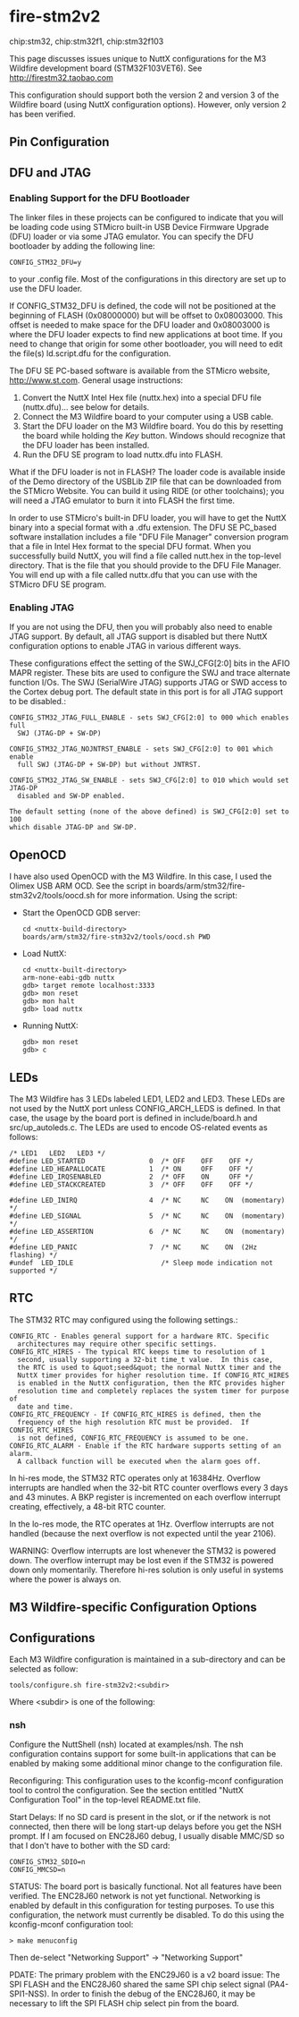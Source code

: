 fire-stm2v2
===========

chip:stm32, chip:stm32f1, chip:stm32f103

This page discusses issues unique to NuttX configurations for the M3
Wildfire development board (STM32F103VET6). See
<http://firestm32.taobao.com>

This configuration should support both the version 2 and version 3 of
the Wildfire board (using NuttX configuration options). However, only
version 2 has been verified.

Pin Configuration
-----------------

DFU and JTAG
------------

### Enabling Support for the DFU Bootloader

The linker files in these projects can be configured to indicate that
you will be loading code using STMicro built-in USB Device Firmware
Upgrade (DFU) loader or via some JTAG emulator. You can specify the DFU
bootloader by adding the following line:

    CONFIG_STM32_DFU=y

to your .config file. Most of the configurations in this directory are
set up to use the DFU loader.

If CONFIG\_STM32\_DFU is defined, the code will not be positioned at the
beginning of FLASH (0x08000000) but will be offset to 0x08003000. This
offset is needed to make space for the DFU loader and 0x08003000 is
where the DFU loader expects to find new applications at boot time. If
you need to change that origin for some other bootloader, you will need
to edit the file(s) ld.script.dfu for the configuration.

The DFU SE PC-based software is available from the STMicro website,
<http://www.st.com>. General usage instructions:

1.  Convert the NuttX Intel Hex file (nuttx.hex) into a special DFU file
    (nuttx.dfu)\... see below for details.
2.  Connect the M3 Wildfire board to your computer using a USB cable.
3.  Start the DFU loader on the M3 Wildfire board. You do this by
    resetting the board while holding the *Key* button. Windows should
    recognize that the DFU loader has been installed.
4.  Run the DFU SE program to load nuttx.dfu into FLASH.

What if the DFU loader is not in FLASH? The loader code is available
inside of the Demo directory of the USBLib ZIP file that can be
downloaded from the STMicro Website. You can build it using RIDE (or
other toolchains); you will need a JTAG emulator to burn it into FLASH
the first time.

In order to use STMicro\'s built-in DFU loader, you will have to get the
NuttX binary into a special format with a .dfu extension. The DFU SE
PC\_based software installation includes a file \"DFU File Manager\"
conversion program that a file in Intel Hex format to the special DFU
format. When you successfully build NuttX, you will find a file called
nutt.hex in the top-level directory. That is the file that you should
provide to the DFU File Manager. You will end up with a file called
nuttx.dfu that you can use with the STMicro DFU SE program.

### Enabling JTAG

If you are not using the DFU, then you will probably also need to enable
JTAG support. By default, all JTAG support is disabled but there NuttX
configuration options to enable JTAG in various different ways.

These configurations effect the setting of the SWJ\_CFG\[2:0\] bits in
the AFIO MAPR register. These bits are used to configure the SWJ and
trace alternate function I/Os. The SWJ (SerialWire JTAG) supports JTAG
or SWD access to the Cortex debug port. The default state in this port
is for all JTAG support to be disabled.:

    CONFIG_STM32_JTAG_FULL_ENABLE - sets SWJ_CFG[2:0] to 000 which enables full
      SWJ (JTAG-DP + SW-DP)

    CONFIG_STM32_JTAG_NOJNTRST_ENABLE - sets SWJ_CFG[2:0] to 001 which enable
      full SWJ (JTAG-DP + SW-DP) but without JNTRST.

    CONFIG_STM32_JTAG_SW_ENABLE - sets SWJ_CFG[2:0] to 010 which would set JTAG-DP
      disabled and SW-DP enabled.

    The default setting (none of the above defined) is SWJ_CFG[2:0] set to 100
    which disable JTAG-DP and SW-DP.

OpenOCD
-------

I have also used OpenOCD with the M3 Wildfire. In this case, I used the
Olimex USB ARM OCD. See the script in
boards/arm/stm32/fire-stm32v2/tools/oocd.sh for more information. Using
the script:

-   Start the OpenOCD GDB server:

        cd <nuttx-build-directory>
        boards/arm/stm32/fire-stm32v2/tools/oocd.sh PWD

-   Load NuttX:

        cd <nuttx-built-directory>
        arm-none-eabi-gdb nuttx
        gdb> target remote localhost:3333
        gdb> mon reset
        gdb> mon halt
        gdb> load nuttx

-   Running NuttX:

        gdb> mon reset
        gdb> c

LEDs
----

The M3 Wildfire has 3 LEDs labeled LED1, LED2 and LED3. These LEDs are
not used by the NuttX port unless CONFIG\_ARCH\_LEDS is defined. In that
case, the usage by the board port is defined in include/board.h and
src/up\_autoleds.c. The LEDs are used to encode OS-related events as
follows:

    /* LED1   LED2   LED3 */
    #define LED_STARTED                0  /* OFF    OFF    OFF */
    #define LED_HEAPALLOCATE           1  /* ON     OFF    OFF */
    #define LED_IRQSENABLED            2  /* OFF    ON     OFF */
    #define LED_STACKCREATED           3  /* OFF    OFF    OFF */

    #define LED_INIRQ                  4  /* NC     NC    ON  (momentary) */
    #define LED_SIGNAL                 5  /* NC     NC    ON  (momentary) */
    #define LED_ASSERTION              6  /* NC     NC    ON  (momentary) */
    #define LED_PANIC                  7  /* NC     NC    ON  (2Hz flashing) */
    #undef  LED_IDLE                      /* Sleep mode indication not supported */

RTC
---

The STM32 RTC may configured using the following settings.:

    CONFIG_RTC - Enables general support for a hardware RTC. Specific
      architectures may require other specific settings.
    CONFIG_RTC_HIRES - The typical RTC keeps time to resolution of 1
      second, usually supporting a 32-bit time_t value.  In this case,
      the RTC is used to &quot;seed&quot; the normal NuttX timer and the
      NuttX timer provides for higher resolution time. If CONFIG_RTC_HIRES
      is enabled in the NuttX configuration, then the RTC provides higher
      resolution time and completely replaces the system timer for purpose of
      date and time.
    CONFIG_RTC_FREQUENCY - If CONFIG_RTC_HIRES is defined, then the
      frequency of the high resolution RTC must be provided.  If CONFIG_RTC_HIRES
      is not defined, CONFIG_RTC_FREQUENCY is assumed to be one.
    CONFIG_RTC_ALARM - Enable if the RTC hardware supports setting of an alarm.
      A callback function will be executed when the alarm goes off.

In hi-res mode, the STM32 RTC operates only at 16384Hz. Overflow
interrupts are handled when the 32-bit RTC counter overflows every 3
days and 43 minutes. A BKP register is incremented on each overflow
interrupt creating, effectively, a 48-bit RTC counter.

In the lo-res mode, the RTC operates at 1Hz. Overflow interrupts are not
handled (because the next overflow is not expected until the year 2106).

WARNING: Overflow interrupts are lost whenever the STM32 is powered
down. The overflow interrupt may be lost even if the STM32 is powered
down only momentarily. Therefore hi-res solution is only useful in
systems where the power is always on.

M3 Wildfire-specific Configuration Options
------------------------------------------

Configurations
--------------

Each M3 Wildfire configuration is maintained in a sub-directory and can
be selected as follow:

    tools/configure.sh fire-stm32v2:<subdir>

Where \<subdir\> is one of the following:

### nsh

Configure the NuttShell (nsh) located at examples/nsh. The nsh
configuration contains support for some built-in applications that can
be enabled by making some additional minor change to the configuration
file.

Reconfiguring: This configuration uses to the kconfig-mconf
configuration tool to control the configuration. See the section
entitled \"NuttX Configuration Tool\" in the top-level README.txt file.

Start Delays: If no SD card is present in the slot, or if the network is
not connected, then there will be long start-up delays before you get
the NSH prompt. If I am focused on ENC28J60 debug, I usually disable
MMC/SD so that I don\'t have to bother with the SD card:

    CONFIG_STM32_SDIO=n
    CONFIG_MMCSD=n

STATUS: The board port is basically functional. Not all features have
been verified. The ENC28J60 network is not yet functional. Networking is
enabled by default in this configuration for testing purposes. To use
this configuration, the network must currently be disabled. To do this
using the kconfig-mconf configuration tool:

    > make menuconfig

Then de-select \"Networking Support\" -\> \"Networking Support\"

PDATE: The primary problem with the ENC29J60 is a v2 board issue: The
SPI FLASH and the ENC28J60 shared the same SPI chip select signal
(PA4-SPI1-NSS). In order to finish the debug of the ENC28J60, it may be
necessary to lift the SPI FLASH chip select pin from the board.
